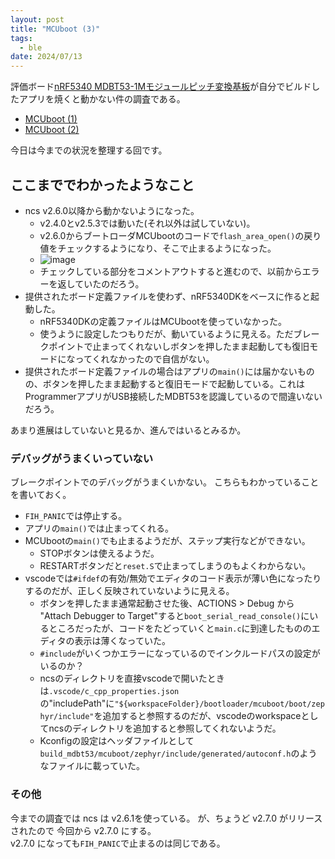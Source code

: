 ```yaml
---
layout: post
title: "MCUboot (3)"
tags:
  - ble
date: 2024/07/13
---
```


評価ボード[nRF5340 MDBT53-1Mモジュールピッチ変換基板](https://www.switch-science.com/products/8658)が自分でビルドしたアプリを焼くと動かない件の調査である。

* [MCUboot (1)](20240708-boot.md)
* [MCUboot (2)](20240711-boot.md)

今日は今までの状況を整理する回です。

## ここまででわかったようなこと

* ncs v2.6.0以降から動かないようになった。
  * v2.4.0とv2.5.3では動いた(それ以外は試していない)。
  * v2.6.0からブートローダMCUbootのコードで`flash_area_open()`の戻り値をチェックするようになり、そこで止まるようになった。
  * ![image](20240713a-1.png)
  * チェックしている部分をコメントアウトすると進むので、以前からエラーを返していたのだろう。
* 提供されたボード定義ファイルを使わず、nRF5340DKをベースに作ると起動した。
  * nRF5340DKの定義ファイルはMCUbootを使っていなかった。
  * 使うように設定したつもりだが、動いているように見える。ただブレークポイントで止まってくれないしボタンを押したまま起動しても復旧モードになってくれなかったので自信がない。
* 提供されたボード定義ファイルの場合はアプリの`main()`には届かないものの、ボタンを押したまま起動すると復旧モードで起動している。これはProgrammerアプリがUSB接続したMDBT53を認識しているので間違いないだろう。

あまり進展はしていないと見るか、進んではいるとみるか。

### デバッグがうまくいっていない

ブレークポイントでのデバッグがうまくいかない。
こちらもわかっていることを書いておく。

* `FIH_PANIC`では停止する。
* アプリの`main()`では止まってくれる。
* MCUbootの`main()`でも止まるようだが、ステップ実行などができない。
  * STOPボタンは使えるようだ。
  * RESTARTボタンだと`reset.S`で止まってしまうのもよくわからない。
* vscodeでは`#ifdef`の有効/無効でエディタのコード表示が薄い色になったりするのだが、正しく反映されていないように見える。
  * ボタンを押したまま通常起動させた後、ACTIONS > Debug から "Attach Debugger to Target"すると`boot_serial_read_console()`にいるところだったが、コードをたどっていくと`main.c`に到達したもののエディタの表示は薄くなっていた。
  * `#include`がいくつかエラーになっているのでインクルードパスの設定がいるのか？
  * ncsのディレクトリを直接vscodeで開いたときは`.vscode/c_cpp_properties.json`の"includePath"に`"${workspaceFolder}/bootloader/mcuboot/boot/zephyr/include"`を追加すると参照するのだが、vscodeのworkspaceとしてncsのディレクトリを追加すると参照してくれないようだ。
  * Kconfigの設定はヘッダファイルとして`build_mdbt53/mcuboot/zephyr/include/generated/autoconf.h`のようなファイルに載っていた。

### その他

今までの調査では ncs は v2.6.1を使っている。
が、ちょうど v2.7.0 がリリースされたので 今回から v2.7.0 にする。  
v2.7.0 になっても`FIH_PANIC`で止まるのは同じである。
